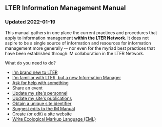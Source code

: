 ## LTER Information Management Manual
### Updated 2022-01-19

This manual gathers in one place the current practices and procedures that apply to information management **within the LTER Network**. It does not aspire to be a single source of information and resources for information management more generally -- nor even for the myriad best practices that have been established through IM collaboration in the LTER Network. 

What do you need to do?

* [I'm brand new to LTER](http://lter.github.io/im-manual/new-to-lter)
* [I'm familiar with LTER, but a new Information Manager](http://lter.github.io/im-manual/new-to-im)
* [Ask for help with something](http://lter.github.io/im-manual/getting-help)
* Share an event
* [Update my site's personnel](http://lter.github.io/im-manual/site-personnel)
* [Update my site's publications](https://lter.github.io/im-manual/site-publications)
* [Obtain a unique site identifier](https://lter.github.io/im-manual/site-identifier)
* [Suggest edits to the IM Manual](https://github.com/lter/im-manual/issues)
* [Create (or edit) a site website](https://lter.github.io/im-manual/site-websites)
* [Write Ecological Markup Language (EML)](https://lter.github.io/im-manual/eml)
